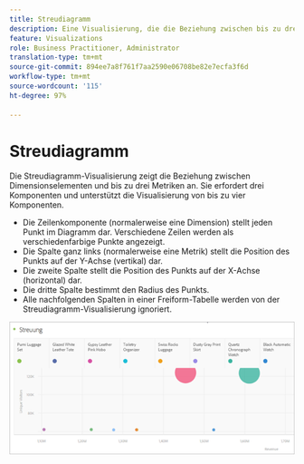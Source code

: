 ```yaml
---
title: Streudiagramm
description: Eine Visualisierung, die die Beziehung zwischen bis zu drei Metriken anzeigt.
feature: Visualizations
role: Business Practitioner, Administrator
translation-type: tm+mt
source-git-commit: 894ee7a8f761f7aa2590e06708be82e7ecfa3f6d
workflow-type: tm+mt
source-wordcount: '115'
ht-degree: 97%

---
```



# Streudiagramm

Die Streudiagramm-Visualisierung zeigt die Beziehung zwischen Dimensionselementen und bis zu drei Metriken an. Sie erfordert drei Komponenten und unterstützt die Visualisierung von bis zu vier Komponenten.

* Die Zeilenkomponente (normalerweise eine Dimension) stellt jeden Punkt im Diagramm dar. Verschiedene Zeilen werden als verschiedenfarbige Punkte angezeigt.
* Die Spalte ganz links (normalerweise eine Metrik) stellt die Position des Punkts auf der Y-Achse (vertikal) dar.
* Die zweite Spalte stellt die Position des Punkts auf der X-Achse (horizontal) dar.
* Die dritte Spalte bestimmt den Radius des Punkts.
* Alle nachfolgenden Spalten in einer Freiform-Tabelle werden von der Streudiagramm-Visualisierung ignoriert.

![Streudiagramm](assets/scatter.png)
